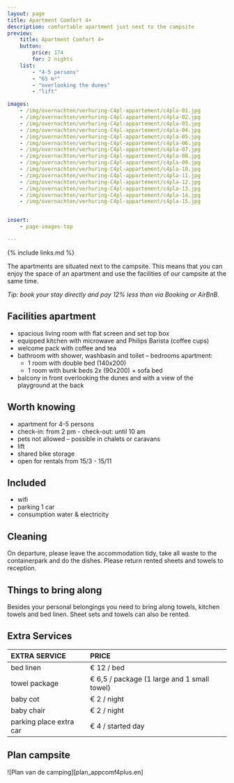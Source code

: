 ```yaml
---
layout: page
title: Apartment Comfort 4+
description: comfortable apartment just next to the campsite
preview:
    title: Apartment Comfort 4+
    button:
        price: 174
        for: 2 nights
    list:
        - "4-5 persons"
        - "65 m²"
        - "overlooking the dunes"
        - "lift"

images:
    - /img/overnachten/verhuring-C4pl-appartement/c4pla-01.jpg
    - /img/overnachten/verhuring-C4pl-appartement/c4pla-02.jpg
    - /img/overnachten/verhuring-C4pl-appartement/c4pla-03.jpg
    - /img/overnachten/verhuring-C4pl-appartement/c4pla-04.jpg
    - /img/overnachten/verhuring-C4pl-appartement/c4pla-05.jpg
    - /img/overnachten/verhuring-C4pl-appartement/c4pla-06.jpg
    - /img/overnachten/verhuring-C4pl-appartement/c4pla-07.jpg
    - /img/overnachten/verhuring-C4pl-appartement/c4pla-08.jpg
    - /img/overnachten/verhuring-C4pl-appartement/c4pla-09.jpg
    - /img/overnachten/verhuring-C4pl-appartement/c4pla-10.jpg
    - /img/overnachten/verhuring-C4pl-appartement/c4pla-11.jpg
    - /img/overnachten/verhuring-C4pl-appartement/c4pla-12.jpg
    - /img/overnachten/verhuring-C4pl-appartement/c4pla-13.jpg
    - /img/overnachten/verhuring-C4pl-appartement/c4pla-14.jpg
    - /img/overnachten/verhuring-C4pl-appartement/c4pla-15.jpg


insert:
    - page-images-top

---
```


{% include links.md %}

The apartments are situated next to the campsite. This means that you can enjoy the space of an apartment and use the facilities of our campsite at the same time.

*Tip: book your stay directly and pay 12% less than via Booking or AirBnB.*


## Facilities apartment

- spacious living room with flat screen and set top box
- equipped kitchen with microwave and Philips Barista (coffee cups)
- welcome pack with coffee and tea
- bathroom with shower, washbasin and toilet
– bedrooms apartment:
    - 1 room with double bed (140x200)
    - 1 room with bunk beds 2x (90x200) + sofa bed
- balcony in front overlooking the dunes and with a view of the playground at the back

## Worth knowing

- apartment for 4-5 persons
- check-in: from 2 pm - check-out: until 10 am
- pets not allowed – possible in chalets or caravans
- lift
- shared bike storage
- open for rentals from 15/3 - 15/11

## Included
- wifi
- parking 1 car
- consumption water & electricity

## Cleaning
On departure, please leave the accommodation tidy, take all waste to the containerpark and do the dishes. Please return rented sheets and towels to reception.

## Things to bring along
Besides your personal belongings you need to bring along towels, kitchen towels and bed linen.
Sheet sets and towels can also be rented.



## Extra Services

EXTRA SERVICE               | PRICE
:-------------------|:-----------|
bed linen           | € 12 / bed
towel package       | € 6,5 / package (1 large and 1 small towel)
baby cot          | € 2 / night
baby chair         | € 2 / night
parking place extra car  | € 4 / started day


## Plan campsite

![Plan van de camping][plan_appcomf4plus.en]

